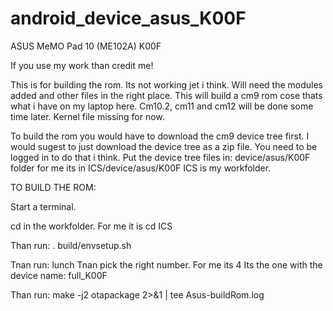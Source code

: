 # android_device_asus_K00F
ASUS MeMO Pad 10 (ME102A) K00F

If you use my work than credit me!

This is for building the rom.
Its not working jet i think. Will need the modules added and other files in the right place.
This will build a cm9 rom cose thats what i have on my laptop here. Cm10.2, cm11 and cm12 will be done some time later.
Kernel file missing for now.

To build the rom you would have to download the cm9 device tree first. I would sugest to just download the device tree as a zip file. You need to be logged in to do that i think. Put the device tree files in: device/asus/K00F folder for me its in ICS/device/asus/K00F ICS is my workfolder.

TO BUILD THE ROM:

Start a terminal.

cd in the workfolder. For me it is cd ICS

Than run: . build/envsetup.sh

Tnan run: lunch Tnan pick the right number. For me its 4 Its the one with the device name: full_K00F

Than run: make -j2 otapackage 2>&1 | tee Asus-buildRom.log
